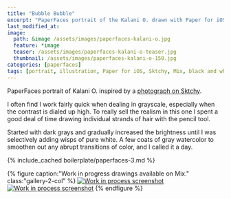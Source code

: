 ```yaml
---
title: "Bubble Bubble"
excerpt: "PaperFaces portrait of the Kalani O. drawn with Paper for iOS on an iPad."
last_modified_at: 
image: 
  path: &image /assets/images/paperfaces-kalani-o.jpg 
  feature: *image
  teaser: /assets/images/paperfaces-kalani-o-teaser.jpg
  thumbnail: /assets/images/paperfaces-kalani-o-150.jpg
categories: [paperfaces]
tags: [portrait, illustration, Paper for iOS, Sktchy, Mix, black and white]
---
```


PaperFaces portrait of Kalani O. inspired by a [photograph on Sktchy](https://sktchy.com/IfaqVH).

I often find I work fairly quick when dealing in grayscale, especially when the contrast is dialed up high. To really sell the realism in this one I spent a good deal of time drawing individual strands of hair with the pencil tool.

Started with dark grays and gradually increased the brightness until I was selectively adding wisps of pure white. A few coats of gray watercolor to smoothen out any abrupt transitions of color, and I called it a day.

{% include_cached boilerplate/paperfaces-3.md %}

{% figure caption:"Work in progress drawings available on Mix." class:"gallery-2-col" %}
[![Work in process screenshot](/assets/images/paperfaces-kalani-o-process-1-600.jpg)](https://mix.fiftythree.com/11098-Michael-Rose/2075207) [![Work in process screenshot](/assets/images/paperfaces-kalani-o-process-2-600.jpg)](https://mix.fiftythree.com/11098-Michael-Rose/2086067)
{% endfigure %}
